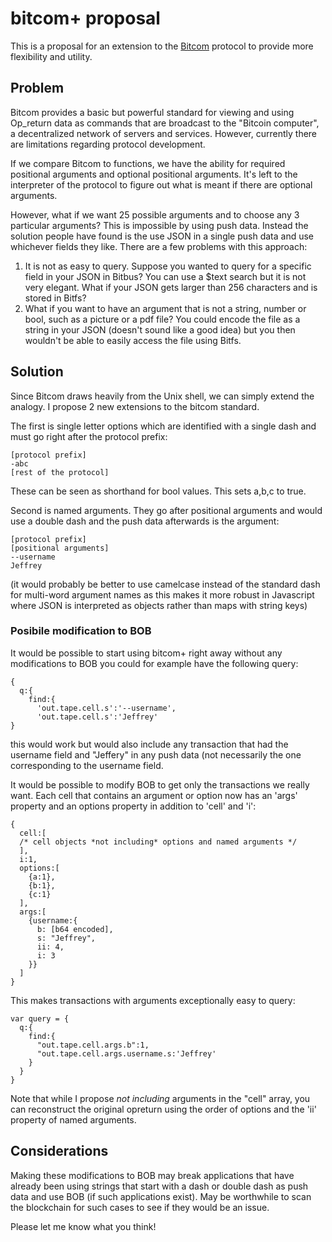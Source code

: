 # bitcom+ proposal  

This is a proposal for an extension to the [Bitcom](https://bitcom.planaria.network/#/) protocol to provide more flexibility and utility. 
 
## Problem   

Bitcom provides a basic but powerful standard for viewing and using Op_return data as commands that are broadcast to the "Bitcoin computer", a decentralized network of servers and services. However, currently there are limitations regarding protocol development.  
  
If we compare Bitcom to functions, we have the ability for required positional arguments and optional positional arguments. It's left to the interpreter of the protocol to figure out what is meant if there are optional arguments. 
 
However, what if we want 25 possible arguments and to choose any 3 particular arguments? This is impossible by using push data. Instead the solution people have found is the use JSON in a single push data and use whichever fields they like. There are a few problems with this approach:  
1. It is not as easy to query. Suppose you wanted to query for a specific field in your JSON in Bitbus? You can use a $text search but it is not very elegant. What if your JSON gets larger than 256 characters and is stored in Bitfs?  
2. What if you want to have an argument that is not a string, number or bool, such as a picture or a pdf file? You could encode the file as a string in your JSON (doesn't sound like a good idea) but you then wouldn't be able to easily access the file using Bitfs.  
  
## Solution 
Since Bitcom draws heavily from the Unix shell, we can simply extend the analogy. I propose 2 new extensions to the bitcom standard. 

The first is single letter options which are identified with a single dash and must go right after the protocol prefix:  
```
[protocol prefix] 
-abc 
[rest of the protocol]
``` 
These can be seen as shorthand for bool values. This sets a,b,c to true.  
 
Second is named arguments. They go after positional arguments and would use a double dash and the push data afterwards is the argument: 
```
[protocol prefix] 
[positional arguments] 
--username 
Jeffrey
```  
 
(it would probably be better to use camelcase instead of the standard dash for multi-word argument names as this makes it more robust in Javascript where JSON is interpreted as objects rather than maps with string keys)

### Posibile modification to BOB  

It would be possible to start using bitcom+ right away without any modifications to BOB you could for example have the following query: 
```
{
  q:{
    find:{
      'out.tape.cell.s':'--username',
      'out.tape.cell.s':'Jeffrey'
}
``` 
this would work but would also include any transaction that had the username field and "Jeffery" in any push data (not necessarily the one corresponding to the username field.


It would be possible to modify BOB to get only the transactions we really want. Each cell that contains an argument or option now has an 'args' property and an options property in addition to 'cell' and 'i': 
```
{
  cell:[ 
  /* cell objects *not including* options and named arguments */
  ],
  i:1,
  options:[
    {a:1},
    {b:1},
    {c:1}
  ],
  args:[
    {username:{
      b: [b64 encoded],
      s: "Jeffrey",
      ii: 4,
      i: 3
    }}
  ]
}
``` 

This makes transactions with arguments exceptionally easy to query: 
```
var query = {
  q:{
    find:{
      "out.tape.cell.args.b":1,
      "out.tape.cell.args.username.s:'Jeffrey'
    }
  }
}
```

Note that while I propose *not including* arguments in the "cell" array, you can reconstruct the original opreturn using the order of options and the 'ii' property of named arguments. 
 
## Considerations 
Making these modifications to BOB may break applications that have already been using strings that start with a dash or double dash as push data and use BOB (if such applications exist). May be worthwhile to scan the blockchain for such cases to see if they would be an issue. 
 
Please let me know what you think!

      
    
    
